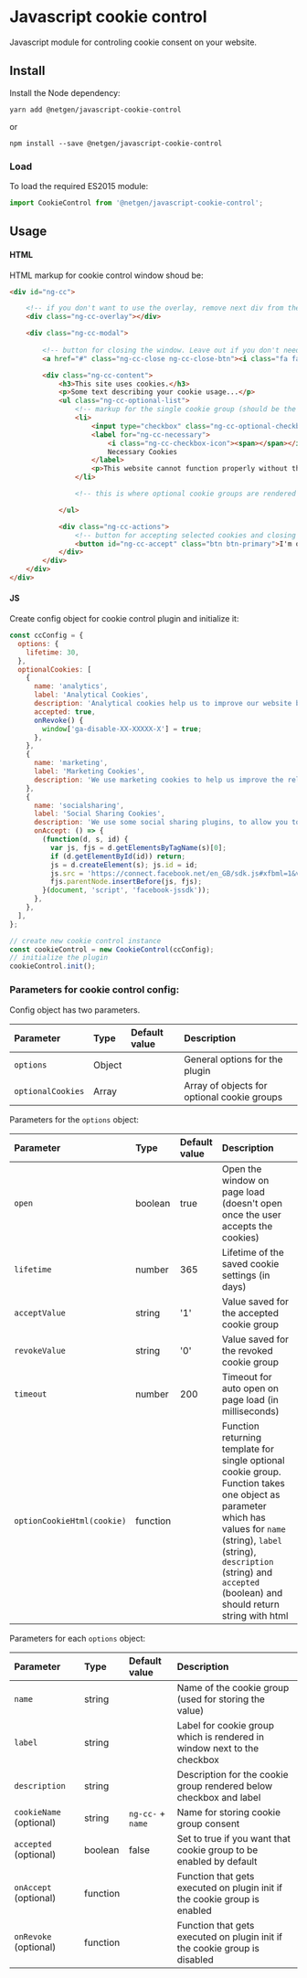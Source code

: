 # Javascript cookie control

Javascript module for controling cookie consent on your website.

## Install

Install the Node dependency:
```
yarn add @netgen/javascript-cookie-control
```
or
```
npm install --save @netgen/javascript-cookie-control
```

### Load

To load the required ES2015 module:
```js
import CookieControl from '@netgen/javascript-cookie-control';
```

## Usage

#### HTML
HTML markup for cookie control window shoud be:
```html
<div id="ng-cc">

    <!-- if you don't want to use the overlay, remove next div from the markup -->
    <div class="ng-cc-overlay"></div>

    <div class="ng-cc-modal">
        
        <!-- button for closing the window. Leave out if you don't need it -->
        <a href="#" class="ng-cc-close ng-cc-close-btn"><i class="fa fa-times"></i></a>

        <div class="ng-cc-content">
            <h3>This site uses cookies.</h3>
            <p>Some text describing your cookie usage...</p>
            <ul class="ng-cc-optional-list">
                <!-- markup for the single cookie group (should be the same as the ones generated with js) -->
                <li>
                    <input type="checkbox" class="ng-cc-optional-checkbox" id="ng-cc-necessary" data-name="necessary" checked disabled />
                    <label for="ng-cc-necessary">
                        <i class="ng-cc-checkbox-icon"><span></span></i>
                        Necessary Cookies
                    </label>
                    <p>This website cannot function properly without these cookies.</p>
                </li>

                <!-- this is where optional cookie groups are rendered -->

            </ul>

            <div class="ng-cc-actions">
                <!-- button for accepting selected cookies and closing the window -->
                <button id="ng-cc-accept" class="btn btn-primary">I'm ok with this</button>
            </div>
        </div>
    </div>
</div>
```

#### JS

Create config object for cookie control plugin and initialize it:
```js
const ccConfig = {
  options: {
    lifetime: 30,
  },
  optionalCookies: [
    {
      name: 'analytics',
      label: 'Analytical Cookies',
      description: 'Analytical cookies help us to improve our website by collecting and reporting information on its usage.',
      accepted: true,
      onRevoke() {
        window['ga-disable-XX-XXXXX-X'] = true;
      },
    },
    {
      name: 'marketing',
      label: 'Marketing Cookies',
      description: 'We use marketing cookies to help us improve the relevancy of advertising campaigns you receive.',
    },
    {
      name: 'socialsharing',
      label: 'Social Sharing Cookies',
      description: 'We use some social sharing plugins, to allow you to share certain pages of our website on social media',
      onAccept: () => {
        (function(d, s, id) {
          var js, fjs = d.getElementsByTagName(s)[0];
          if (d.getElementById(id)) return;
          js = d.createElement(s); js.id = id;
          js.src = 'https://connect.facebook.net/en_GB/sdk.js#xfbml=1&version=v3.0';
          fjs.parentNode.insertBefore(js, fjs);
        }(document, 'script', 'facebook-jssdk'));
      },
    },
  ],
};

// create new cookie control instance
const cookieControl = new CookieControl(ccConfig);
// initialize the plugin
cookieControl.init();
```

### Parameters for cookie control config:

Config object has two parameters.

| Parameter | Type | Default value | Description |
| :--- | :--- | :--- | :--- |
| `options` | Object | | General options for the plugin |
| `optionalCookies` | Array | | Array of objects for optional cookie groups |

Parameters for the `options` object:

| Parameter | Type | Default value | Description |
| :--- | :---  | :--- | :--- |
| `open` | boolean | true | Open the window on page load (doesn't open once the user accepts the cookies) |
| `lifetime` | number | 365 | Lifetime of the saved cookie settings (in days) |
| `acceptValue` | string | '1' | Value saved for the accepted cookie group |
| `revokeValue` | string | '0' | Value saved for the revoked cookie group |
| `timeout` | number | 200 | Timeout for auto open on page load (in milliseconds) |
| `optionCookieHtml(cookie)` | function | | Function returning template for single optional cookie group. Function takes one object as parameter which has values for `name` (string), `label` (string), `description` (string) and `accepted` (boolean) and should return string with html |

Parameters for each `options` object:

| Parameter | Type | Default value | Description |
| :--- | :--- | :--- | :--- |
| `name` | string | | Name of the cookie group (used for storing the value) |
| `label` | string | | Label for cookie group which is rendered in window next to the checkbox |
| `description` | string | | Description for the cookie group rendered below checkbox and label |
| `cookieName` (optional) | string | `ng-cc-` + `name` | Name for storing cookie group consent |
| `accepted` (optional) | boolean | false | Set to true if you want that cookie group to be enabled by default |
| `onAccept` (optional) | function | | Function that gets executed on plugin init if the cookie group is enabled |
| `onRevoke` (optional) | function | | Function that gets executed on plugin init if the cookie group is disabled |
